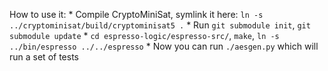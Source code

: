 How to use it:
    * Compile CryptoMiniSat, symlink it here: `ln -s ../cryptominisat/build/cryptominisat5 .`
    * Run `git submodule init`, `git submodule update`
    * `cd espresso-logic/espresso-src/`, `make`, `ln -s ../bin/espresso ../../espresso`
    * Now you can run `./aesgen.py` which will run a set of tests
